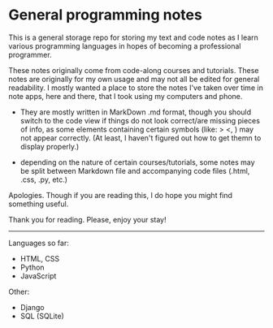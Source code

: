 # General programming notes

This is a general storage repo for storing my text and code notes as I learn various programming languages in hopes of becoming a professional programmer. 

These notes originally come from code-along courses and tutorials. These notes are originally for my own usage and may not all be edited for general readability. I mostly wanted a place to store the notes I've taken over time in note apps, here and there, that I took using my computers and phone. 

- They are mostly written in MarkDown .md format, though you should switch to the code view if things do not look correct/are missing pieces of info, as some elements containing certain symbols (like: > <, <head>) may not appear correctly. (At least, I haven't figured out how to get themn to display properly.)
  
- depending on the nature of certain courses/tutorials, some notes may be split between Markdown file and accompanying code files (.html, .css, .py, etc.)

Apologies. Though if you are reading this, I do hope you might find something useful. 

Thank you for reading. Please, enjoy your stay!

--------------------
Languages so far:
- HTML, CSS
- Python
- JavaScript

Other:
- Django
- SQL (SQLite)
